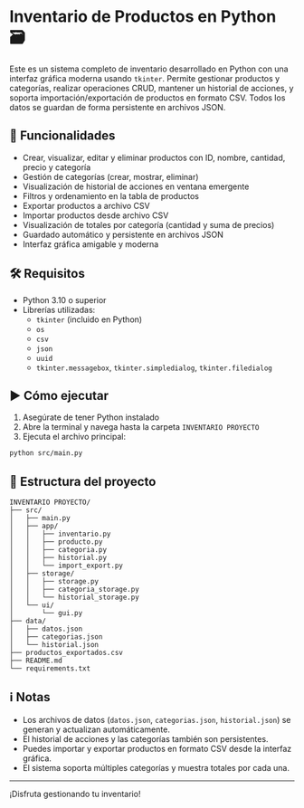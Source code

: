 # Inventario de Productos en Python 🗃️

Este es un sistema completo de inventario desarrollado en Python con una interfaz gráfica moderna usando `tkinter`. Permite gestionar productos y categorías, realizar operaciones CRUD, mantener un historial de acciones, y soporta importación/exportación de productos en formato CSV. Todos los datos se guardan de forma persistente en archivos JSON.

## 📌 Funcionalidades

- Crear, visualizar, editar y eliminar productos con ID, nombre, cantidad, precio y categoría
- Gestión de categorías (crear, mostrar, eliminar)
- Visualización de historial de acciones en ventana emergente
- Filtros y ordenamiento en la tabla de productos
- Exportar productos a archivo CSV
- Importar productos desde archivo CSV
- Visualización de totales por categoría (cantidad y suma de precios)
- Guardado automático y persistente en archivos JSON
- Interfaz gráfica amigable y moderna

## 🛠 Requisitos

- Python 3.10 o superior
- Librerías utilizadas:
  - `tkinter` (incluido en Python)
  - `os`
  - `csv`
  - `json`
  - `uuid`
  - `tkinter.messagebox`, `tkinter.simpledialog`, `tkinter.filedialog`

## ▶️ Cómo ejecutar

1. Asegúrate de tener Python instalado
2. Abre la terminal y navega hasta la carpeta `INVENTARIO PROYECTO`
3. Ejecuta el archivo principal:

```bash
python src/main.py
```

## 📁 Estructura del proyecto

```
INVENTARIO PROYECTO/
├── src/
│   ├── main.py
│   ├── app/
│   │   ├── inventario.py
│   │   ├── producto.py
│   │   ├── categoria.py
│   │   ├── historial.py
│   │   └── import_export.py
│   ├── storage/
│   │   ├── storage.py
│   │   ├── categoria_storage.py
│   │   └── historial_storage.py
│   └── ui/
│       └── gui.py
├── data/
│   ├── datos.json
│   ├── categorias.json
│   └── historial.json
├── productos_exportados.csv
├── README.md
└── requirements.txt
```

## ℹ️ Notas

- Los archivos de datos (`datos.json`, `categorias.json`, `historial.json`) se generan y actualizan automáticamente.
- El historial de acciones y las categorías también son persistentes.
- Puedes importar y exportar productos en formato CSV desde la interfaz gráfica.
- El sistema soporta múltiples categorías y muestra totales por cada una.

---

¡Disfruta gestionando tu inventario!